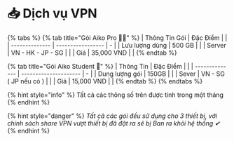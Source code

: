 # 📥 Dịch vụ VPN



{% tabs %}
{% tab title="Gói Aiko Pro 🐻‍❄️" %}
| Thông Tin Gói  | Đặc Điểm          |   |
| -------------- | ----------------- | - |
| Lưu lượng dùng | 500 GB            |   |
| Server         | VN - HK - JP - SG |   |
| Giá            | 35,000 VND        |   |
{% endtab %}

{% tab title="Gói Aiko Student 🎲" %}
| Thông Tin      | Đặc Điểm              |   |
| -------------- | --------------------- | - |
| Dung lượng gói | 150GB                 |   |
| Sever          | VN - SG ( JP nếu có ) |   |
| Giá            | 15,000 VND            |   |
{% endtab %}
{% endtabs %}

{% hint style="info" %}
Tất cả các thông số trên được tính trong một tháng
{% endhint %}

{% hint style="danger" %}
_Tất cả các gói đều sử dụng cho 3 thiết bị, với chính sách share VPN vượt thiết bị đã đặt ra sẽ bị Ban ra khỏi hệ thống ✔_
{% endhint %}
